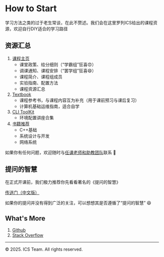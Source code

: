 # How to Start

学习方法之类的过于老生常谈，在此不赘述。我们会在这里罗列ICS给出的课程资源，欢迎自行DIY适合的学习路径

## 资源汇总

1. [课程主页](https://xjtu-ics.github.io/ics-webpage/)
    - 课堂政策、给分细则（“学霸组”狂喜😍）
    - 调课通知、课程安排（“罢学组”狂喜😄）
    - 课程简介、课程组成员
    - 实验指南、配置方法
    - 课程资源汇总
2. [Textbook](https://xjtu-ics.github.io/textbook/)
    - 课程参考书，与课程内容互为补充（用于课前预习与课后复习）
    - 计算机基础运维指南，适合自学
3. [CLI ToolKit](https://github.com/xjtu-ics/cli-toolkit)
    - 环境配置讲座合集
4. [书籍推荐](https://github.com/xjtu-ics/textbook/tree/main/recommendation)
    - C++基础
    - 系统设计与开发
    - 网络系统

如果你有任何问题，欢迎随时与[任课老师和助教团队](https://xjtu-ics.github.io/ics-webpage/staff/)联系 👏

## 提问的智慧

在正式开课前，我们极力推荐你先看看著名的《提问的智慧》

[传送门（中文版）](https://github.com/tvvocold/How-To-Ask-Questions-The-Smart-Way)

如果你的提问并没有得到广泛的关注，可以想想其是否遵循了“提问的智慧” 😄

## What's More

1. [Github](https://github.com/)
2. [Stack Overflow](https://stackoverflow.com/)

------

© 2025. ICS Team. All rights reserved.